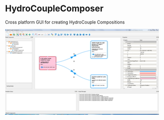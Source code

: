 # HydroCoupleComposer
Cross platform GUI for creating HydroCouple Compositions

![HydroCoupleComposer Screenshot](Images/hydrocouplecomposerscreenshot.png)
